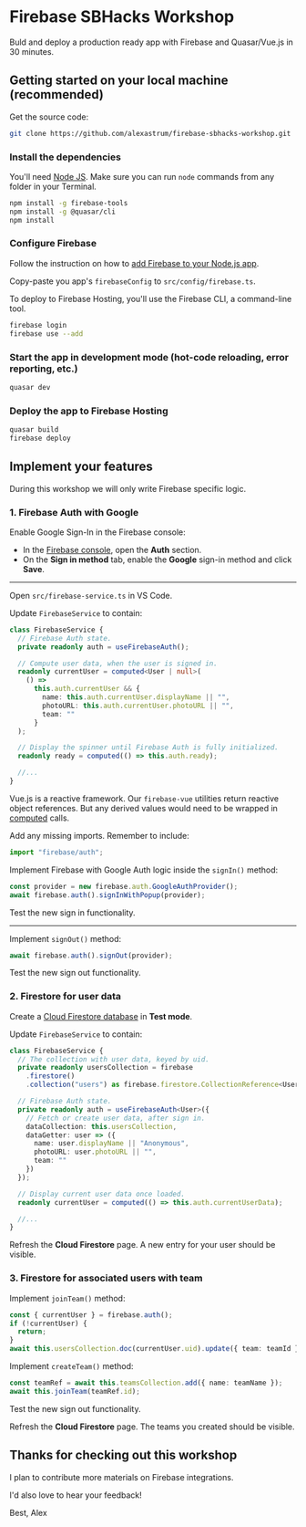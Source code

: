 # Firebase SBHacks Workshop

Buld and deploy a production ready app with Firebase and Quasar/Vue.js in 30 minutes.

## Getting started on your local machine (recommended)

Get the source code:

```bash
git clone https://github.com/alexastrum/firebase-sbhacks-workshop.git
```

### Install the dependencies

You'll need [Node JS](https://nodejs.org). Make sure you can run `node` commands from any folder in your Terminal.

```bash
npm install -g firebase-tools
npm install -g @quasar/cli
npm install
```

### Configure Firebase

Follow the instruction on how to [add Firebase to your Node.js app](https://firebase.google.com/docs/web/setup?authuser=0#node.js-apps).

Copy-paste you app's `firebaseConfig` to `src/config/firebase.ts`.

To deploy to Firebase Hosting, you'll use the Firebase CLI, a command-line tool.

```bash
firebase login
firebase use --add
```

### Start the app in development mode (hot-code reloading, error reporting, etc.)

```bash
quasar dev
```

### Deploy the app to Firebase Hosting

```bash
quasar build
firebase deploy
```

## Implement your features

During this workshop we will only write Firebase specific logic.

### 1. Firebase Auth with Google

Enable Google Sign-In in the Firebase console:

- In the [Firebase console](https://console.firebase.google.com), open the **Auth** section.
- On the **Sign in method** tab, enable the **Google** sign-in method and click **Save**.

---

Open `src/firebase-service.ts` in VS Code.

Update `FirebaseService` to contain:

```ts
class FirebaseService {
  // Firebase Auth state.
  private readonly auth = useFirebaseAuth();

  // Compute user data, when the user is signed in.
  readonly currentUser = computed<User | null>(
    () =>
      this.auth.currentUser && {
        name: this.auth.currentUser.displayName || "",
        photoURL: this.auth.currentUser.photoURL || "",
        team: ""
      }
  );

  // Display the spinner until Firebase Auth is fully initialized.
  readonly ready = computed(() => this.auth.ready);

  //...
}
```

Vue.js is a reactive framework. Our `firebase-vue` utilities return reactive object references.
But any derived values would need to be wrapped in [computed](https://v3.vuejs.org/guide/reactivity-computed-watchers.html#computed-values) calls.

Add any missing imports. Remember to include:

```ts
import "firebase/auth";
```

Implement Firebase with Google Auth logic inside the `signIn()` method:

```ts
const provider = new firebase.auth.GoogleAuthProvider();
await firebase.auth().signInWithPopup(provider);
```

Test the new sign in functionality.

---

Implement `signOut()` method:

```ts
await firebase.auth().signOut(provider);
```

Test the new sign out functionality.

### 2. Firestore for user data

Create a [Cloud Firestore database](https://firebase.google.com/docs/firestore/quickstart#create) in **Test mode**.

Update `FirebaseService` to contain:

```ts
class FirebaseService {
  // The collection with user data, keyed by uid.
  private readonly usersCollection = firebase
    .firestore()
    .collection("users") as firebase.firestore.CollectionReference<User>;

  // Firebase Auth state.
  private readonly auth = useFirebaseAuth<User>({
    // Fetch or create user data, after sign in.
    dataCollection: this.usersCollection,
    dataGetter: user => ({
      name: user.displayName || "Anonymous",
      photoURL: user.photoURL || "",
      team: ""
    })
  });

  // Display current user data once loaded.
  readonly currentUser = computed(() => this.auth.currentUserData);

  //...
}
```

Refresh the **Cloud Firestore** page. A new entry for your user should be visible.

### 3. Firestore for associated users with team

Implement `joinTeam()` method:

```ts
const { currentUser } = firebase.auth();
if (!currentUser) {
  return;
}
await this.usersCollection.doc(currentUser.uid).update({ team: teamId });
```

Implement `createTeam()` method:

```ts
const teamRef = await this.teamsCollection.add({ name: teamName });
await this.joinTeam(teamRef.id);
```

Test the new sign out functionality.

Refresh the **Cloud Firestore** page. The teams you created should be visible.

## Thanks for checking out this workshop

I plan to contribute more materials on Firebase integrations.

I'd also love to hear your feedback!

Best,
Alex
